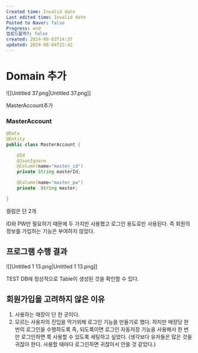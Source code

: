 ```yaml
---
Created time: Invalid date
Last edited time: Invalid date
Posted to Naver: false
Progress: end
업로드할까?: false
created: 2024-08-03T14:37
updated: 2024-08-04T22:42
---
```

# Domain 추가

![[Untitled 37.png|Untitled 37.png]]

MasterAccount추가

  

### MasterAccount

```Java
@Data
@Entity
public class MasterAccount {

    @Id
    @JsonIgnore
    @Column(name="master_id")
    private String masterId;

    @Column(name="master_pw")
    private  String master;

}
```

컬럼은 단 2개

ID와 PW만 필요하기 때문에 두 가지만 사용했고 로그인 용도로만 사용된다. 즉 회원의 정보를 가입하는 기능은 부여하지 않았다.

  

## 프로그램 수행 결과

![[Untitled 1 13.png|Untitled 1 13.png]]

TEST DB에 정상적으로 Table이 생성된 것을 확인할 수 있다.

  

## 회원가입을 고려하지 않은 이유

1. 사용하는 매장이 단 한 곳이다.
2. 모르는 사용자의 진입을 막기위해 로그인 기능을 만들기로 했다. 하지만 매장당 한 번의 로그인을 수행하도록 즉, 되도록이면 로그인 자동저장 기능을 사용해서 한 번만 로그인하면 쭉 사용할 수 있도록 세팅하고 싶었다. (생각보다 유저들은 많은 것을 귀찮아 한다. 사용할 때마다 로그인하면 귀찮아서 안쓸 것 같았다.)